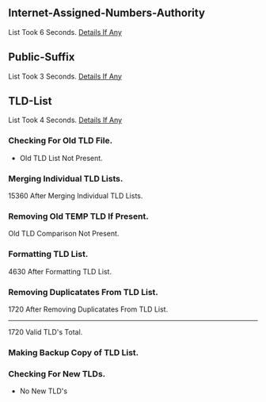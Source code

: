## Internet-Assigned-Numbers-Authority
List Took 6 Seconds.
[Details If Any](https://github.com/deathbybandaid/piholeparser/blob/master/RecentRunLogs/TopLevelScripts/15-Processing-Top-Level-Domains/Internet-Assigned-Numbers-Authority.log)

## Public-Suffix
List Took 3 Seconds.
[Details If Any](https://github.com/deathbybandaid/piholeparser/blob/master/RecentRunLogs/TopLevelScripts/15-Processing-Top-Level-Domains/Public-Suffix.log)

## TLD-List
List Took 4 Seconds.
[Details If Any](https://github.com/deathbybandaid/piholeparser/blob/master/RecentRunLogs/TopLevelScripts/15-Processing-Top-Level-Domains/TLD-List.log)

### Checking For Old TLD File.
* Old TLD List Not Present.
### Merging Individual TLD Lists.
15360 After Merging Individual TLD Lists.
### Removing Old TEMP TLD If Present.
Old TLD Comparison Not Present.
### Formatting TLD List.
4630 After Formatting TLD List.
### Removing Duplicatates From TLD List.
1720 After Removing Duplicatates From TLD List.
____________________________________
1720 Valid TLD's Total.
### Making Backup Copy of TLD List.
### Checking For New TLDs.
* No New TLD's

